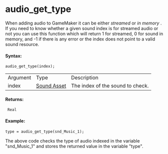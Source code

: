 # audio_get_type

When adding audio to GameMaker it can be either *streamed* or *in
memory* . If you need to know whether a given sound index is for
streamed audio or not you can use this function which will return 1 for
streamed, 0 for sound in memory, and -1 if there is any error or the
index does not point to a valid sound resource.

#### Syntax:

``` gml
audio_get_type(index);
```

|          |                                                              |                                  |
|----------|--------------------------------------------------------------|----------------------------------|
| Argument | Type                                                         | Description                      |
| index    |  [Sound Asset](../../../../../The_Asset_Editors/Sounds)  | The index of the sound to check. |

#### Returns:

``` gml
 Real
```

#### Example:

``` gml
type = audio_get_type(snd_Music_1);
```

The above code checks the type of audio indexed in the variable
"snd_Music_1" and stores the returned value in the variable "type".
